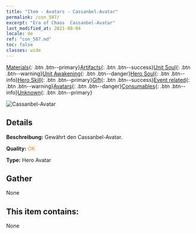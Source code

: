 ```yaml
---
title: "Item - Avatars - Cassanbel-Avatar"
permalink: /con_587/
excerpt: "Era of Chaos  Cassanbel-Avatar"
last_modified_at: 2021-08-04
locale: de
ref: "con_587.md"
toc: false
classes: wide
---
```

 [Materials](/ItemsDE/){: .btn .btn--primary}[Artifacts](/ItemsDE/Artifacts/){: .btn .btn--success}[Unit Soul](/ItemsDE/UnitSoul/){: .btn .btn--warning}[Unit Awakening](/ItemsDE/UnitAwakening/){: .btn .btn--danger}[Hero Soul](/ItemsDE/HeroSoul/){: .btn .btn--info}[Hero Skill](/ItemsDE/HeroSkill/){: .btn .btn--primary}[Gift](/ItemsDE/Gift/){: .btn .btn--success}[Event related](/ItemsDE/Events/){: .btn .btn--warning}[Avatars](/ItemsDE/Avatars/){: .btn .btn--danger}[Consumables](/ItemsDE/Consumables/){: .btn .btn--info}[Unknown](/ItemsDE/Unknown/){: .btn .btn--primary}

 ![Cassanbel-Avatar](/images/h/h_Cassanbel.jpg)

## Details
 **Beschreibung:** Gewährt den Cassanbel-Avatar.

 **Quality:** <span style="color: #FF8C00">OK</span>

 **Type:** Hero Avatar

## Gather

  None

## This item contains:

  None

